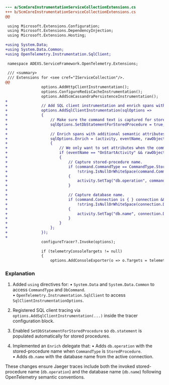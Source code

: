 ```diff
--- a/ScmCoreInstrumentationServiceCollectionExtensions.cs
+++ b/ScmCoreInstrumentationServiceCollectionExtensions.cs
@@
 
 using Microsoft.Extensions.Configuration;
 using Microsoft.Extensions.DependencyInjection;
 using Microsoft.Extensions.Hosting;
 
+using System.Data;
+using System.Data.Common;
+using OpenTelemetry.Instrumentation.SqlClient;
 
 namespace ADEXS.ServiceFramework.OpenTelemetry.Extensions;
 
 /// <summary>
 /// Extensions for <see cref="IServiceCollection"/>.
@@
 				options.AddHttpClientInstrumentation();
 				options.ConfigureRedisCacheInstrumentation();
 				options.AddScmCassandraPersistenceInstrumentation();
+
+				// Add SQL client instrumentation and enrich spans with stored procedure details.
+				options.AddSqlClientInstrumentation(sqlOptions =>
+				{
+					// Make sure the command text is captured for stored procedures (db.statement).
+					sqlOptions.SetDbStatementForStoredProcedure = true;
+
+					// Enrich spans with additional semantic attributes.
+					sqlOptions.Enrich = (activity, eventName, rawObject) =>
+					{
+						// We only want to set attributes when the command activity starts.
+						if (eventName == "OnStartActivity" && rawObject is DbCommand command)
+						{
+							// Capture stored-procedure name.
+							if (command.CommandType == CommandType.StoredProcedure &&
+							    !string.IsNullOrWhiteSpace(command.CommandText))
+							{
+								activity.SetTag("db.operation", command.CommandText);
+							}
+
+							// Capture database name.
+							if (command.Connection is { } connection &&
+							    !string.IsNullOrWhiteSpace(connection.Database))
+							{
+								activity.SetTag("db.name", connection.Database);
+							}
+						}
+					};
+				});
+
 				configureTracer?.Invoke(options);
 
 				if (telemetryConsoleTargets != null)
 				{
 					options.AddConsoleExporter(o => o.Targets = telemetryConsoleTargets.Value);
```

### Explanation
1. Added `using` directives for:
   • `System.Data` and `System.Data.Common` to access `CommandType` and `DbCommand`.  
   • `OpenTelemetry.Instrumentation.SqlClient` to access `SqlClientInstrumentationOptions`.

2. Registered SQL client tracing via `options.AddSqlClientInstrumentation(...)` inside the tracer configuration block.

3. Enabled `SetDbStatementForStoredProcedure` so `db.statement` is populated automatically for stored procedures.

4. Implemented an `Enrich` delegate that:
   • Adds `db.operation` with the stored-procedure name when `CommandType` is `StoredProcedure`.  
   • Adds `db.name` with the database name from the active connection.

These changes ensure Jaeger traces include both the invoked stored-procedure name (`db.operation`) and the database name (`db.name`) following OpenTelemetry semantic conventions.